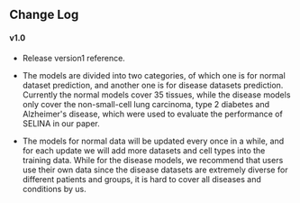 ## Change Log

#### v1.0

- Release version1 reference.

- The models are divided into two categories, of which one is for normal dataset prediction, and another one is for disease datasets prediction. Currently the normal models cover 35 tissues, while the disease models only cover the non-small-cell lung carcinoma, type 2 diabetes and Alzheimer's disease, which were used to evaluate the performance of SELINA in our paper.

- The models for normal data will be updated every once in a while, and for each update we will add more datasets and cell types into the training data. While for the disease models, we recommend that users use their own data since the disease datasets are extremely diverse for different patients and groups, it is hard to cover all diseases and conditions by us.
